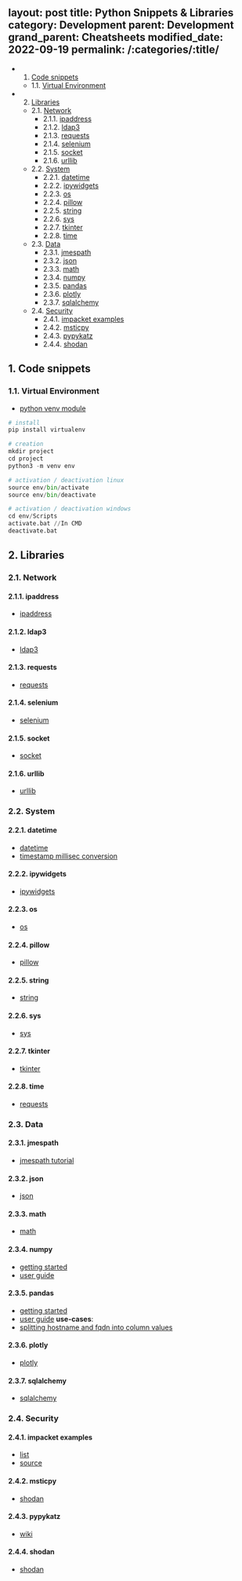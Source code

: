layout: post
title: Python Snippets & Libraries
category: Development
parent: Development
grand_parent: Cheatsheets
modified_date: 2022-09-19
permalink: /:categories/:title/
---

<!-- vscode-markdown-toc -->
* 1. [Code snippets](#Codesnippets)
	* 1.1. [Virtual Environment](#VirtualEnvironment)
* 2. [Libraries](#Libraries)
	* 2.1. [Network](#Network)
		* 2.1.1. [ipaddress](#ipaddress)
		* 2.1.2. [ldap3](#ldap3)
		* 2.1.3. [requests](#requests)
		* 2.1.4. [selenium](#selenium)
		* 2.1.5. [socket](#socket)
		* 2.1.6. [urllib](#urllib)
	* 2.2. [System](#System)
		* 2.2.1. [datetime](#datetime)
		* 2.2.2. [ipywidgets](#ipywidgets)
		* 2.2.3. [os](#os)
		* 2.2.4. [pillow](#pillow)
		* 2.2.5. [string](#string)
		* 2.2.6. [sys](#sys)
		* 2.2.7. [tkinter](#tkinter)
		* 2.2.8. [time](#time)
	* 2.3. [Data](#Data)
		* 2.3.1. [jmespath](#jmespath)
		* 2.3.2. [json](#json)
		* 2.3.3. [math](#math)
		* 2.3.4. [numpy](#numpy)
		* 2.3.5. [pandas](#pandas)
		* 2.3.6. [plotly](#plotly)
		* 2.3.7. [sqlalchemy](#sqlalchemy)
	* 2.4. [Security](#Security)
		* 2.4.1. [impacket examples](#impacketexamples)
		* 2.4.2. [msticpy](#msticpy)
		* 2.4.3. [pypykatz](#pypykatz)
		* 2.4.4. [shodan](#shodan)

<!-- vscode-markdown-toc-config
	numbering=true
	autoSave=true
	/vscode-markdown-toc-config -->
<!-- /vscode-markdown-toc -->

##  1. <a name='Codesnippets'></a>Code snippets

###  1.1. <a name='VirtualEnvironment'></a>Virtual Environment

- [python venv module](https://packaging.python.org/en/latest/guides/installing-using-pip-and-virtual-environments/)

```python
# install 
pip install virtualenv

# creation
mkdir project
cd project
python3 -m venv env

# activation / deactivation linux
source env/bin/activate
source env/bin/deactivate

# activation / deactivation windows
cd env/Scripts
activate.bat //In CMD
deactivate.bat
```
##  2. <a name='Libraries'></a>Libraries
###  2.1. <a name='Network'></a>Network
####  2.1.1. <a name='ipaddress'></a>ipaddress
- [ipaddress](https://docs.python.org/3/library/ipaddress.html)
####  2.1.2. <a name='ldap3'></a>ldap3
- [ldap3](https://ldap3.readthedocs.io)
####  2.1.3. <a name='requests'></a>requests
- [requests](https://requests.readthedocs.io)
####  2.1.4. <a name='selenium'></a>selenium
- [selenium](https://selenium-python.readthedocs.io/)
####  2.1.5. <a name='socket'></a>socket
- [socket](https://docs.python.org/3/library/socket.html)
####  2.1.6. <a name='urllib'></a>urllib
- [urllib](https://docs.python.org/3/library/urllib.html)
###  2.2. <a name='System'></a>System
####  2.2.1. <a name='datetime'></a>datetime
- [datetime](https://docs.python.org/3/library/datetime.html)
- [timestamp millisec conversion](https://stackoverflow.com/questions/59612665/convert-epoch-time-to-standard-datetime-from-json-python)
####  2.2.2. <a name='ipywidgets'></a>ipywidgets
- [ipywidgets](https://ipywidgets.readthedocs.io)
####  2.2.3. <a name='os'></a>os
- [os](https://docs.python.org/3/library/os.html)
####  2.2.4. <a name='pillow'></a>pillow
- [pillow](https://pillow.readthedocs.io/en/stable/)
####  2.2.5. <a name='string'></a>string
- [string](https://docs.python.org/3/library/string.html)
####  2.2.6. <a name='sys'></a>sys
- [sys](https://docs.python.org/3/library/sys.html)
####  2.2.7. <a name='tkinter'></a>tkinter
- [tkinter](https://docs.python.org/3/library/tkinter.html)
####  2.2.8. <a name='time'></a>time
- [requests](https://docs.python.org/3/library/time.html)
###  2.3. <a name='Data'></a>Data
####  2.3.1. <a name='jmespath'></a>jmespath
- [jmespath tutorial](https://jmespath.org/tutorial.html)
####  2.3.2. <a name='json'></a>json
- [json](https://docs.python.org/3/library/json.html)
####  2.3.3. <a name='math'></a>math
- [math](https://docs.python.org/3/library/math.html)
####  2.3.4. <a name='numpy'></a>numpy
- [getting started](https://numpy.org/doc/stable/user/absolute_beginners.html)
- [user guide](https://numpy.org/doc/stable/user/index.html#user)
####  2.3.5. <a name='pandas'></a>pandas
- [getting started](https://pandas.pydata.org/docs/getting_started/index.html#getting-started)
- [user guide](https://pandas.pydata.org/docs/user_guide/index.html)
**use-cases**:
- [splitting hostname and fqdn into column values](https://stackoverflow.com/questions/14745022/how-to-split-a-dataframe-string-column-into-two-columns)
####  2.3.6. <a name='plotly'></a>plotly
- [plotly](https://plotly.com/python/)
####  2.3.7. <a name='sqlalchemy'></a>sqlalchemy
- [sqlalchemy](https://sqlalchemy.readthedocs.io)
###  2.4. <a name='Security'></a>Security
####  2.4.1. <a name='impacketexamples'></a>impacket examples
- [list](https://www.secureauth.com/labs/open-source-tools/impacket/)
- [source](https://github.com/SecureAuthCorp/impacket/tree/master/examples)
####  2.4.2. <a name='msticpy'></a>msticpy
- [shodan](https://msticpy.readthedocs.io)
####  2.4.3. <a name='pypykatz'></a>pypykatz
- [wiki](https://github.com/skelsec/pypykatz/wiki)
####  2.4.4. <a name='shodan'></a>shodan
- [shodan](https://shodan.readthedocs.io)


